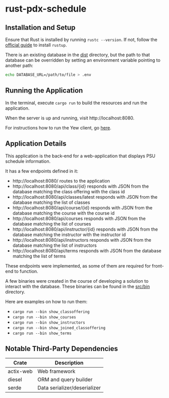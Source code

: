 # rust-pdx-schedule

## Installation and Setup

Ensure that Rust is installed by running `rustc --version`.
If not, follow the [official guide](https://www.rust-lang.org/tools/install) to install `rustup`.

There is an existing database in the [dist](dist/) directory, but the path to that database can be overridden by setting an
environment variable pointing to another path:

```bash
echo DATABASE_URL=/path/to/file > .env
```

## Running the Application

In the terminal, execute `cargo run` to build the resources and run the application.

When the server is up and running, visit http://localhost:8080.

For instructions how to run the Yew client, go [here](./client/README.md).

## Application Details

This application is the back-end for a web-application that displays PSU schedule information.

It has a few endpoints defined in it:
* http://localhost:8080/ routes to the application
* http://localhost:8080/api/class/{id} responds with JSON from the database matching the class offering with the class id
* http://localhost:8080/api/classes/latest responds with JSON from the database matching the list of classes
* http://localhost:8080/api/course/{id} responds with JSON from the database matching the course with the course id
* http://localhost:8080/api/courses responds with JSON from the database matching the list of courses
* http://localhost:8080/api/instructor/{id} responds with JSON from the database matching the instructor with the instructor id
* http://localhost:8080/api/instructors responds with JSON from the database matching the list of instructors
* http://localhost:8080/api/terms responds with JSON from the database matching the list of terms

These endpoints were implemented, as some of them are required for front-end to function.

A few binaries were created in the course of developing a solution to interact with the database.
These binaries can be found in the [src/bin](src/bin/) directory.

Here are examples on how to run them:
* `cargo run --bin show_classoffering`
* `cargo run --bin show_courses`
* `cargo run --bin show_instructors`
* `cargo run --bin show_joined_classoffering`
* `cargo run --bin show_terms`

## Notable Third-Party Dependencies

|Crate      |Description                   |
|-----------|------------------------------|
| actix-web | Web framework                |
| diesel    | ORM and query builder        |
| serde     | Data serializer/deserializer |

